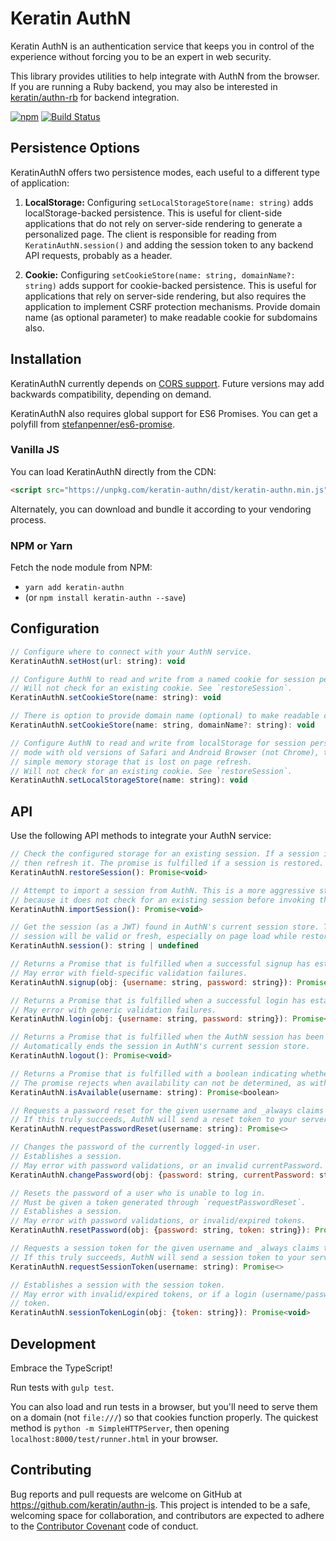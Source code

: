 # Keratin AuthN

Keratin AuthN is an authentication service that keeps you in control of the experience without forcing you to be an expert in web security.

This library provides utilities to help integrate with AuthN from the browser. If you are running a Ruby backend, you may also be interested in [keratin/authn-rb](https://github.com/keratin/authn-rb) for backend integration.

[![npm](https://img.shields.io/npm/v/keratin-authn.svg)](https://www.npmjs.com/package/keratin-authn) [![Build Status](https://travis-ci.org/keratin/authn-js.svg?branch=master)](https://travis-ci.org/keratin/authn-js)

## Persistence Options

KeratinAuthN offers two persistence modes, each useful to a different type of application:

1. **LocalStorage:** Configuring `setLocalStorageStore(name: string)` adds localStorage-backed persistence. This is useful for client-side applications that do not rely on server-side rendering to generate a personalized page. The client is responsible for reading from `KeratinAuthN.session()` and adding the session token to any backend API requests, probably as a header.

2. **Cookie:** Configuring `setCookieStore(name: string, domainName?: string)` adds support for cookie-backed persistence. This is useful for applications that rely on server-side rendering, but also requires the application to implement CSRF protection mechanisms. Provide domain name (as optional parameter) to make readable cookie for subdomains also.

## Installation

KeratinAuthN currently depends on [CORS support](http://caniuse.com/#search=cors). Future versions may add backwards compatibility, depending on demand.

KeratinAuthN also requires global support for ES6 Promises. You can get a polyfill from [stefanpenner/es6-promise](https://github.com/stefanpenner/es6-promise).

### Vanilla JS

You can load KeratinAuthN directly from the CDN:

```html
<script src="https://unpkg.com/keratin-authn/dist/keratin-authn.min.js"></script>
```

Alternately, you can download and bundle it according to your vendoring process.

### NPM or Yarn

Fetch the node module from NPM:

* `yarn add keratin-authn`
* (or `npm install keratin-authn --save`)

## Configuration

```javascript
// Configure where to connect with your AuthN service.
KeratinAuthN.setHost(url: string): void
```

```javascript
// Configure AuthN to read and write from a named cookie for session persistence.
// Will not check for an existing cookie. See `restoreSession`.
KeratinAuthN.setCookieStore(name: string): void

// There is option to provide domain name (optional) to make readable cookie for subdomains.
KeratinAuthN.setCookieStore(name: string, domainName?: string): void
```

```javascript
// Configure AuthN to read and write from localStorage for session persistence. In private browsing
// mode with old versions of Safari and Android Browser (not Chrome), this will fall back to a
// simple memory storage that is lost on page refresh.
// Will not check for an existing cookie. See `restoreSession`.
KeratinAuthN.setLocalStorageStore(name: string): void
```

## API

Use the following API methods to integrate your AuthN service:

```javascript
// Check the configured storage for an existing session. If a session is found but might be stale,
// then refresh it. The promise is fulfilled if a session is restored.
KeratinAuthN.restoreSession(): Promise<void>
```

```javascript
// Attempt to import a session from AuthN. This is a more aggressive strategy than restoreSession,
// because it does not check for an existing session before invoking the refresh API.
KeratinAuthN.importSession(): Promise<void>
```

```javascript
// Get the session (as a JWT) found in AuthN's current session store. There is no guarantee this
// session will be valid or fresh, especially on page load while restoreSession is working.
KeratinAuthN.session(): string | undefined
```

```javascript
// Returns a Promise that is fulfilled when a successful signup has established a session.
// May error with field-specific validation failures.
KeratinAuthN.signup(obj: {username: string, password: string}): Promise<void>
```

```javascript
// Returns a Promise that is fulfilled when a successful login has established a session.
// May error with generic validation failures.
KeratinAuthN.login(obj: {username: string, password: string}): Promise<void>
```

```javascript
// Returns a Promise that is fulfilled when the AuthN session has been terminated.
// Automatically ends the session in AuthN's current session store.
KeratinAuthN.logout(): Promise<void>
```

```javascript
// Returns a Promise that is fulfilled with a boolean indicating whether the username is available.
// The promise rejects when availability can not be determined, as with network errors.
KeratinAuthN.isAvailable(username: string): Promise<boolean>
```

```javascript
// Requests a password reset for the given username and _always claims to succeed_.
// If this truly succeeds, AuthN will send a reset token to your server for email delivery.
KeratinAuthN.requestPasswordReset(username: string): Promise<>
```

```javascript
// Changes the password of the currently logged-in user.
// Establishes a session.
// May error with password validations, or an invalid currentPassword.
KeratinAuthN.changePassword(obj: {password: string, currentPassword: string}): Promise<void>
```

```javascript
// Resets the password of a user who is unable to log in.
// Must be given a token generated through `requestPasswordReset`.
// Establishes a session.
// May error with password validations, or invalid/expired tokens.
KeratinAuthN.resetPassword(obj: {password: string, token: string}): Promise<void>
```

```javascript
// Requests a session token for the given username and _always claims to succeed_.
// If this truly succeeds, AuthN will send a session token to your server for email delivery.
KeratinAuthN.requestSessionToken(username: string): Promise<>
```

```javascript
// Establishes a session with the session token.
// May error with invalid/expired tokens, or if a login (username/password) is made after request the
// token.
KeratinAuthN.sessionTokenLogin(obj: {token: string}): Promise<void>
```

## Development

Embrace the TypeScript!

Run tests with `gulp test`.

You can also load and run tests in a browser, but you'll need to serve them on a domain (not `file:///`) so that cookies function properly. The quickest method is `python -m SimpleHTTPServer`, then opening `localhost:8000/test/runner.html` in your browser.

## Contributing

Bug reports and pull requests are welcome on GitHub at https://github.com/keratin/authn-js. This project is intended to be a safe, welcoming space for collaboration, and contributors are expected to adhere to the [Contributor Covenant](http://contributor-covenant.org) code of conduct.
